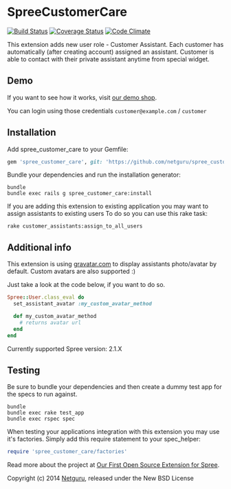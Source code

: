 SpreeCustomerCare
=================
[![Build Status](https://travis-ci.org/netguru/spree_customer_care.png)](https://travis-ci.org/netguru/spree_customer_care)
[![Coverage Status](https://coveralls.io/repos/netguru/spree_customer_care/badge.png?branch=master)](https://coveralls.io/r/netguru/spree_customer_care?branch=master)
[![Code Climate](https://codeclimate.com/github/netguru/spree_customer_care.png)](https://codeclimate.com/github/netguru/spree_customer_care)

This extension adds new user role - Customer Assistant. Each customer has automatically (after creating account) assigned an assistant.
Customer is able to contact with their private assistant anytime from special widget.


Demo
----
If you want to see how it works, visit [our demo shop](https://fashion-shop.herokuapp.com).

You can login using those credentials `customer@example.com` / `customer`

Installation
------------

Add spree_customer_care to your Gemfile:

```ruby
gem 'spree_customer_care', git: 'https://github.com/netguru/spree_customer_care/', branch: '2-1-stable'
```

Bundle your dependencies and run the installation generator:

```shell
bundle
bundle exec rails g spree_customer_care:install
```

If you are adding this extension to existing application you may want to assign assistants to existing users
To do so you can use this rake task:
```shell
rake customer_assistants:assign_to_all_users
```

Additional info
---------------
This extension is using [gravatar.com](http://gravatar.com) to display assistants photo/avatar by default.
Custom avatars are also supported :)

Just take a look at the code below, if you want to do so.
```ruby
Spree::User.class_eval do
  set_assistant_avatar :my_custom_avatar_method

  def my_custom_avatar_method
    # returns avatar url
  end
end
```

Currently supported Spree version: 2.1.X

Testing
-------

Be sure to bundle your dependencies and then create a dummy test app for the specs to run against.

```shell
bundle
bundle exec rake test_app
bundle exec rspec spec
```

When testing your applications integration with this extension you may use it's factories.
Simply add this require statement to your spec_helper:

```ruby
require 'spree_customer_care/factories'
```

Read more about the project at [Our First Open Source Extension for Spree](https://netguru.co/blog/posts/grab-our-first-open-source-extension-for-spree).

Copyright (c) 2014 [Netguru](https://netguru.co), released under the New BSD License

